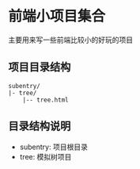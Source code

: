# 前端小项目集合
主要用来写一些前端比较小的好玩的项目

## 项目目录结构
```
subentry/   
|- tree/  
    |-- tree.html
```
## 目录结构说明
- subentry: 项目根目录
- tree: 模拟树项目

